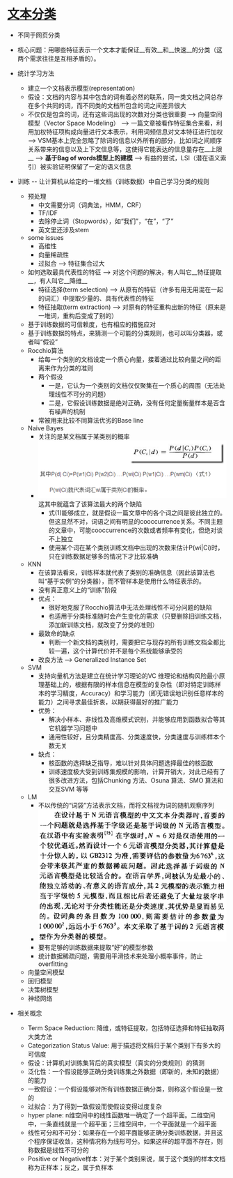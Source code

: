[文本分类](http://blog.csdn.net/luowen3405/article/details/6420526)
===
* 不同于网页分类
* 核心问题：用哪些特征表示一个文本才能保证__有效__和__快速__的分类（这两个需求往往是互相矛盾的）。
* 统计学习方法
	* 建立一个文档表示模型(representation)
	* 假设：文档的内容与其中包含的词有着必然的联系，同一类文档之间总存在多个共同的词，而不同类的文档所包含的词之间差异很大
	* 不仅仅是包含的词，还有这些词出现的次数对分类也很重要 --> 向量空间模型（Vector Space Modeling） --> 一篇文章被看作特征集合来看，利用加权特征项构成向量进行文本表示，利用词频信息对文本特征进行加权 --> VSM基本上完全忽略了除词的信息以外所有的部分，比如词之间顺序关系带来的信息以及上下文信息等，这使得它能表达的信息量存在__上限__ --> __基于Bag of words模型上的建模__ --> 有益的尝试，LSI（潜在语义索引）被实验证明保留了一定的语义信息
* 训练 -- 让计算机从给定的一堆文档（训练数据）中自己学习分类的规则
	* 预处理
		* 中文需要分词（词典法，HMM，CRF）
		* TF/IDF
		* 去除停止词（Stopwords），如“我们”，“在”，“了”
		* 英文里还涉及stem
	* some issues
		* 高维性
		* 向量稀疏性
		* 过拟合 --> 特征集合过大
	* 如何选取最具代表性的特征 --> 对这个问题的解决，有人叫它__特征提取__，有人叫它__降维__
		* 特征选择(term selection) --> 从原有的特征（许多有用无用混在一起的词汇）中提取少量的、具有代表性的特征
		* 特征抽取(term extraction) --> 对原有的特征重构出新的特征（原来是一堆词，重构后变成了别的）
	* 基于训练数据的可信赖度，也有相应的措施应对
	* 基于训练数据的特点，来猜测一个可能的分类规则，也可以叫分类器，或者叫“假设”
	* Rocchio算法
		* 给每一个类别的文档设定一个质心向量，接着通过比较向量之间的距离来作为分类的准则
		* 两个假设
			* 一是，它认为一个类别的文档仅仅聚集在一个质心的周围（无法处理线性不可分的问题）
			* 二是，它假设训练数据是绝对正确，没有任何定量衡量样本是否含有噪声的机制
		* 常被用来比较不同算法优劣的Base line
	* Naive Bayes
		* 关注的是某文档属于某类别的概率
		* ![](images/naive_bayes.png)这其中就蕴含了该算法最大的两个缺陷
			* 式(1)能够成立，就是假设一篇文章中的各个词之间是彼此独立的。但这显然不对，词语之间有明显的cooccurrence关系。不同主题的文章中，可能cooccurrence的次数或者频率有变化，但绝对谈不上独立
			* 使用某个词在某个类别训练文档中出现的次数来估计P(wi|Ci)时，只在训练数据足够多的情况下才比较准确
	* KNN
		* 在该算法看来，训练样本就代表了类别的准确信息（因此该算法也叫“基于实例”的分类器），而不管样本是使用什么特征表示的。
		* 没有真正意义上的“训练”阶段
		* 优点：
			* 很好地克服了Rocchio算法中无法处理线性不可分问题的缺陷
			* 也适用于分类标准随时会产生变化的需求（只要删除旧训练文档，添加新训练文档，就改变了分类的准则）
		* 最致命的缺点
			* 判断一个新文档的类别时，需要把它与现存的所有训练文档全都比较一遍，这个计算代价并不是每个系统能够承受的
		* 改良方法 --> Generalized Instance Set
	* SVM
		* 支持向量机方法是建立在统计学习理论的VC 维理论和结构风险最小原理基础上的，根据有限的样本信息在模型的复杂性（即对特定训练样本的学习精度，Accuracy）和学习能力（即无错误地识别任意样本的能力）之间寻求最佳折衷，以期获得最好的推广能力
		* 优势：
			* 解决小样本、非线性及高维模式识别，并能够应用到函数拟合等其它机器学习问题中
			* 通用性较好，且分类精度高、分类速度快，分类速度与训练样本个数无关
		* 缺点：
			* 核函数的选择缺乏指导，难以针对具体问题选择最佳的核函数
			* 训练速度极大受到训练集规模的影响，计算开销大，对此已经有了很多改进方法，包括Chunking 方法、Osuna 算法、SMO 算法和交互SVM 等等
	* LM
		* 不以传统的“词袋”方法表示文档，而将文档视为词的随机观察序列
		* ![](images/character_vs_word_based_LM.png)
		* 要有足够的训练数据来提取“好”的模型参数
		* 统计数据稀疏问题，需要用平滑技术来处理小概率事件，防止overfitting
	* 向量空间模型
	* 回归模型
	* 决策树模型
	* 神经网络
	
* 相关概念
	* Term Space Reduction: 降维，或特征提取，包括特征选择和特征抽取两大类方法
	* Categorization Status Value: 用于描述将文档归于某个类别下有多大的可信度
	* 假设：计算机对训练集背后的真实模型（真实的分类规则）的猜测
	* 泛化性：一个假设能够正确分类训练集之外数据（即新的，未知的数据）的能力
	* 一致假设：一个假设能够对所有训练数据正确分类，则称这个假设是一致的
	* 过拟合：为了得到一致假设而使假设变得过度复杂
	* hyper plane: n维空间中的线性函数唯一确定了一个超平面。二维空间中，一条直线就是一个超平面；三维空间中，一个平面就是一个超平面
	* 线性可分和不可分：如果存在一个超平面能够正确分类训练数据，并且这个程序保证收敛，这种情况称为线形可分。如果这样的超平面不存在，则称数据是线性不可分的
	* Positive or Negative样本：对于某个类别来说，属于这个类别的样本文档称为正样本；反之，属于负样本
	
			

	
		
	
	
	